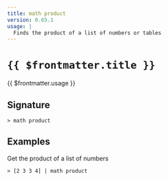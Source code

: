 ```yaml
---
title: math product
version: 0.65.1
usage: |
  Finds the product of a list of numbers or tables
---
```


# <code>{{ $frontmatter.title }}</code>

<div style='white-space: pre-wrap;'>{{ $frontmatter.usage }}</div>

## Signature

```> math product ```

## Examples

Get the product of a list of numbers
```shell
> [2 3 3 4] | math product
```
